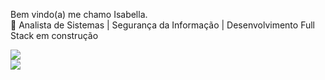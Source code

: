 Bem vindo(a) me chamo Isabella.<br/>
🌱 Analista de Sistemas | Segurança da Informação | Desenvolvimento Full Stack em construção

![](https://github-readme-stats.vercel.app/api/top-langs/?username=skpenw&theme=dark&hide_border=false&include_all_commits=false&count_private=false&layout=compact)<br/>
![](https://github-readme-stats.vercel.app/api?username=skpenw&theme=dark&hide_border=false&include_all_commits=false&count_private=false)

